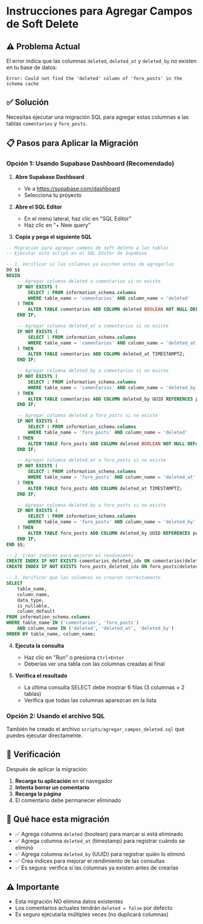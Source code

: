 # Instrucciones para Agregar Campos de Soft Delete

## ⚠️ Problema Actual

El error indica que las columnas `deleted`, `deleted_at` y `deleted_by` no existen en tu base de datos:

```
Error: Could not find the 'deleted' column of 'foro_posts' in the schema cache
```

## ✅ Solución

Necesitas ejecutar una migración SQL para agregar estas columnas a las tablas `comentarios` y `foro_posts`.

## 📋 Pasos para Aplicar la Migración

### Opción 1: Usando Supabase Dashboard (Recomendado)

1. **Abre Supabase Dashboard**
   - Ve a https://supabase.com/dashboard
   - Selecciona tu proyecto

2. **Abre el SQL Editor**
   - En el menú lateral, haz clic en "SQL Editor"
   - Haz clic en "+ New query"

3. **Copia y pega el siguiente SQL**

```sql
-- Migración para agregar campos de soft delete a las tablas
-- Ejecutar este script en el SQL Editor de Supabase

-- 1. Verificar si las columnas ya existen antes de agregarlas
DO $$ 
BEGIN
    -- Agregar columna deleted a comentarios si no existe
    IF NOT EXISTS (
        SELECT 1 FROM information_schema.columns 
        WHERE table_name = 'comentarios' AND column_name = 'deleted'
    ) THEN
        ALTER TABLE comentarios ADD COLUMN deleted BOOLEAN NOT NULL DEFAULT false;
    END IF;

    -- Agregar columna deleted_at a comentarios si no existe
    IF NOT EXISTS (
        SELECT 1 FROM information_schema.columns 
        WHERE table_name = 'comentarios' AND column_name = 'deleted_at'
    ) THEN
        ALTER TABLE comentarios ADD COLUMN deleted_at TIMESTAMPTZ;
    END IF;

    -- Agregar columna deleted_by a comentarios si no existe
    IF NOT EXISTS (
        SELECT 1 FROM information_schema.columns 
        WHERE table_name = 'comentarios' AND column_name = 'deleted_by'
    ) THEN
        ALTER TABLE comentarios ADD COLUMN deleted_by UUID REFERENCES perfiles(id);
    END IF;

    -- Agregar columna deleted a foro_posts si no existe
    IF NOT EXISTS (
        SELECT 1 FROM information_schema.columns 
        WHERE table_name = 'foro_posts' AND column_name = 'deleted'
    ) THEN
        ALTER TABLE foro_posts ADD COLUMN deleted BOOLEAN NOT NULL DEFAULT false;
    END IF;

    -- Agregar columna deleted_at a foro_posts si no existe
    IF NOT EXISTS (
        SELECT 1 FROM information_schema.columns 
        WHERE table_name = 'foro_posts' AND column_name = 'deleted_at'
    ) THEN
        ALTER TABLE foro_posts ADD COLUMN deleted_at TIMESTAMPTZ;
    END IF;

    -- Agregar columna deleted_by a foro_posts si no existe
    IF NOT EXISTS (
        SELECT 1 FROM information_schema.columns 
        WHERE table_name = 'foro_posts' AND column_name = 'deleted_by'
    ) THEN
        ALTER TABLE foro_posts ADD COLUMN deleted_by UUID REFERENCES perfiles(id);
    END IF;
END $$;

-- 2. Crear índices para mejorar el rendimiento
CREATE INDEX IF NOT EXISTS comentarios_deleted_idx ON comentarios(deleted);
CREATE INDEX IF NOT EXISTS foro_posts_deleted_idx ON foro_posts(deleted);

-- 3. Verificar que las columnas se crearon correctamente
SELECT 
    table_name,
    column_name,
    data_type,
    is_nullable,
    column_default
FROM information_schema.columns
WHERE table_name IN ('comentarios', 'foro_posts')
    AND column_name IN ('deleted', 'deleted_at', 'deleted_by')
ORDER BY table_name, column_name;
```

4. **Ejecuta la consulta**
   - Haz clic en "Run" o presiona `Ctrl+Enter`
   - Deberías ver una tabla con las columnas creadas al final

5. **Verifica el resultado**
   - La última consulta SELECT debe mostrar 6 filas (3 columnas × 2 tablas)
   - Verifica que todas las columnas aparezcan en la lista

### Opción 2: Usando el archivo SQL

También he creado el archivo `scripts/agregar_campos_deleted.sql` que puedes ejecutar directamente.

## 🧪 Verificación

Después de aplicar la migración:

1. **Recarga tu aplicación** en el navegador
2. **Intenta borrar un comentario**
3. **Recarga la página**
4. El comentario debe permanecer eliminado

## 📝 Qué hace esta migración

- ✅ Agrega columna `deleted` (boolean) para marcar si está eliminado
- ✅ Agrega columna `deleted_at` (timestamp) para registrar cuándo se eliminó
- ✅ Agrega columna `deleted_by` (UUID) para registrar quién lo eliminó
- ✅ Crea índices para mejorar el rendimiento de las consultas
- ✅ Es segura: verifica si las columnas ya existen antes de crearlas

## ⚠️ Importante

- Esta migración NO elimina datos existentes
- Los comentarios actuales tendrán `deleted = false` por defecto
- Es seguro ejecutarla múltiples veces (no duplicará columnas)
